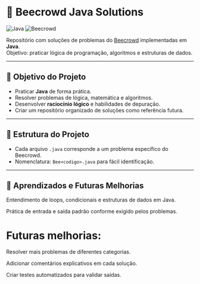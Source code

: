 # 🐝 Beecrowd Java Solutions

![Java](https://img.shields.io/badge/Language-Java-red) ![Beecrowd](https://img.shields.io/badge/Platform-Beecrowd-blue)

Repositório com soluções de problemas do [Beecrowd](https://www.beecrowd.com.br/) implementadas em **Java**.  
Objetivo: praticar lógica de programação, algoritmos e estruturas de dados.

---

## 🎯 Objetivo do Projeto

- Praticar **Java** de forma prática.
- Resolver problemas de lógica, matemática e algoritmos.
- Desenvolver **raciocínio lógico** e habilidades de depuração.
- Criar um repositório organizado de soluções como referência futura.

---

## 📂 Estrutura do Projeto

- Cada arquivo `.java` corresponde a um problema específico do Beecrowd.
- Nomenclatura: `Bee<codigo>.java` para fácil identificação.

---

## 📝 Aprendizados e Futuras Melhorias

Entendimento de loops, condicionais e estruturas de dados em Java.

Prática de entrada e saída padrão conforme exigido pelos problemas.

# Futuras melhorias:

Resolver mais problemas de diferentes categorias.

Adicionar comentários explicativos em cada solução.

Criar testes automatizados para validar saídas.